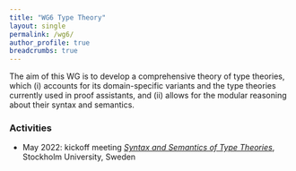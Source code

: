 ```yaml
---
title: "WG6 Type Theory"
layout: single
permalink: /wg6/
author_profile: true
breadcrumbs: true
---
```


The aim of this WG is to develop a comprehensive theory of type theories, which
(i) accounts for its domain-specific variants and the type theories currently
used in proof assistants, and (ii) allows for the modular reasoning about their
syntax and semantics.

### Activities

* May 2022: kickoff meeting [*Syntax and Semantics of Type Theories*](/wg6-kickoff-stockholm), Stockholm University, Sweden

